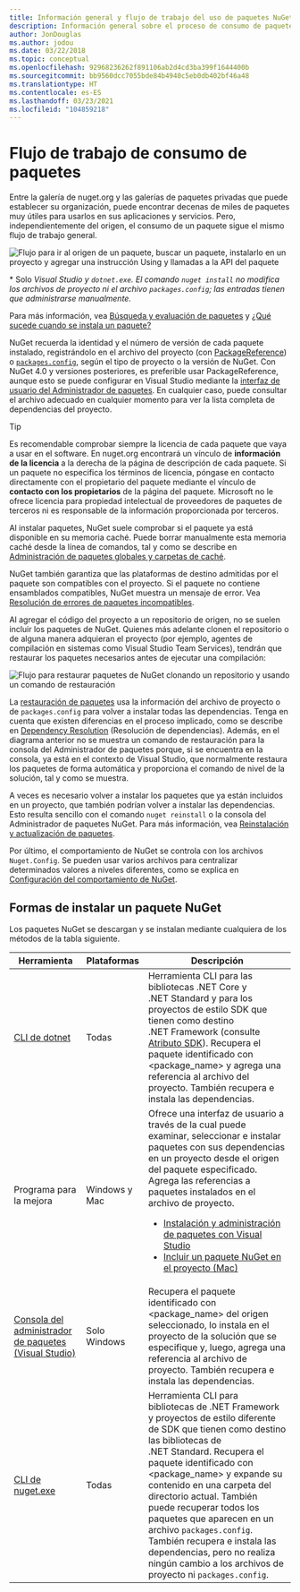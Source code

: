 ```yaml
---
title: Información general y flujo de trabajo del uso de paquetes NuGet
description: Información general sobre el proceso de consumo de paquetes de NuGet en un proyecto, con vínculos a otras partes específicas del proceso.
author: JonDouglas
ms.author: jodou
ms.date: 03/22/2018
ms.topic: conceptual
ms.openlocfilehash: 92968236262f891106ab2d4cd3ba399f1644400b
ms.sourcegitcommit: bb9560dcc7055bde84b4940c5eb0db402bf46a48
ms.translationtype: HT
ms.contentlocale: es-ES
ms.lasthandoff: 03/23/2021
ms.locfileid: "104859218"
---
```

# <a name="package-consumption-workflow"></a>Flujo de trabajo de consumo de paquetes

Entre la galería de nuget.org y las galerías de paquetes privadas que puede establecer su organización, puede encontrar decenas de miles de paquetes muy útiles para usarlos en sus aplicaciones y servicios. Pero, independientemente del origen, el consumo de un paquete sigue el mismo flujo de trabajo general.

![Flujo para ir al origen de un paquete, buscar un paquete, instalarlo en un proyecto y agregar una instrucción Using y llamadas a la API del paquete](media/Overview-01-GeneralFlow.png)

\* Solo _Visual Studio y `dotnet.exe`. El comando `nuget install` no modifica los archivos de proyecto ni el archivo `packages.config`; las entradas tienen que administrarse manualmente._

Para más información, vea [Búsqueda y evaluación de paquetes](../consume-packages/finding-and-choosing-packages.md) y [¿Qué sucede cuando se instala un paquete?](../concepts/package-installation-process.md)

NuGet recuerda la identidad y el número de versión de cada paquete instalado, registrándolo en el archivo del proyecto (con [PackageReference](../consume-packages/package-references-in-project-files.md)) o [`packages.config`](../reference/packages-config.md), según el tipo de proyecto o la versión de NuGet. Con NuGet 4.0 y versiones posteriores, es preferible usar PackageReference, aunque esto se puede configurar en Visual Studio mediante la [interfaz de usuario del Administrador de paquetes](install-use-packages-visual-studio.md). En cualquier caso, puede consultar el archivo adecuado en cualquier momento para ver la lista completa de dependencias del proyecto.

> [!Tip]
> Es recomendable comprobar siempre la licencia de cada paquete que vaya a usar en el software. En nuget.org encontrará un vínculo de **información de la licencia** a la derecha de la página de descripción de cada paquete. Si un paquete no especifica los términos de licencia, póngase en contacto directamente con el propietario del paquete mediante el vínculo de **contacto con los propietarios** de la página del paquete. Microsoft no le ofrece licencia para propiedad intelectual de proveedores de paquetes de terceros ni es responsable de la información proporcionada por terceros.

Al instalar paquetes, NuGet suele comprobar si el paquete ya está disponible en su memoria caché. Puede borrar manualmente esta memoria caché desde la línea de comandos, tal y como se describe en [Administración de paquetes globales y carpetas de caché](../consume-packages/managing-the-global-packages-and-cache-folders.md).

NuGet también garantiza que las plataformas de destino admitidas por el paquete son compatibles con el proyecto. Si el paquete no contiene ensamblados compatibles, NuGet muestra un mensaje de error. Vea [Resolución de errores de paquetes incompatibles](../concepts/dependency-resolution.md#resolving-incompatible-package-errors).

Al agregar el código del proyecto a un repositorio de origen, no se suelen incluir los paquetes de NuGet. Quienes más adelante clonen el repositorio o de alguna manera adquieran el proyecto (por ejemplo, agentes de compilación en sistemas como Visual Studio Team Services), tendrán que restaurar los paquetes necesarios antes de ejecutar una compilación:

![Flujo para restaurar paquetes de NuGet clonando un repositorio y usando un comando de restauración](media/Overview-02-RestoreFlow.png)

La [restauración de paquetes](../consume-packages/package-restore.md) usa la información del archivo de proyecto o de `packages.config` para volver a instalar todas las dependencias. Tenga en cuenta que existen diferencias en el proceso implicado, como se describe en [Dependency Resolution](../concepts/dependency-resolution.md) (Resolución de dependencias). Además, en el diagrama anterior no se muestra un comando de restauración para la consola del Administrador de paquetes porque, si se encuentra en la consola, ya está en el contexto de Visual Studio, que normalmente restaura los paquetes de forma automática y proporciona el comando de nivel de la solución, tal y como se muestra.

A veces es necesario volver a instalar los paquetes que ya están incluidos en un proyecto, que también podrían volver a instalar las dependencias. Esto resulta sencillo con el comando `nuget reinstall` o la consola del Administrador de paquetes NuGet. Para más información, vea [Reinstalación y actualización de paquetes](../consume-packages/reinstalling-and-updating-packages.md).

Por último, el comportamiento de NuGet se controla con los archivos `Nuget.Config`. Se pueden usar varios archivos para centralizar determinados valores a niveles diferentes, como se explica en [Configuración del comportamiento de NuGet](../consume-packages/configuring-nuget-behavior.md).

## <a name="ways-to-install-a-nuget-package"></a>Formas de instalar un paquete NuGet

Los paquetes NuGet se descargan y se instalan mediante cualquiera de los métodos de la tabla siguiente.

| Herramienta | Plataformas | Descripción |
| --- | --- | --- |
| [CLI de dotnet](install-use-packages-dotnet-cli.md) | Todas | Herramienta CLI para las bibliotecas .NET Core y .NET Standard y para los proyectos de estilo SDK que tienen como destino .NET Framework (consulte [Atributo SDK](/dotnet/core/tools/csproj#additions)). Recupera el paquete identificado con \<package_name\> y agrega una referencia al archivo del proyecto. También recupera e instala las dependencias. |
| Programa para la mejora | Windows y Mac | Ofrece una interfaz de usuario a través de la cual puede examinar, seleccionar e instalar paquetes con sus dependencias en un proyecto desde el origen del paquete especificado. Agrega las referencias a paquetes instalados en el archivo de proyecto.<ul><li>[Instalación y administración de paquetes con Visual Studio](install-use-packages-visual-studio.md)</li><li>[Incluir un paquete NuGet en el proyecto (Mac)](/visualstudio/mac/nuget-walkthrough)</li></ul> |
| [Consola del administrador de paquetes (Visual Studio)](install-use-packages-powershell.md) | Solo Windows | Recupera el paquete identificado con \<package_name\> del origen seleccionado, lo instala en el proyecto de la solución que se especifique y, luego, agrega una referencia al archivo de proyecto. También recupera e instala las dependencias. |
| [CLI de nuget.exe](install-use-packages-nuget-cli.md) | Todas | Herramienta CLI para bibliotecas de .NET Framework y proyectos de estilo diferente de SDK que tienen como destino las bibliotecas de .NET Standard. Recupera el paquete identificado con \<package_name\> y expande su contenido en una carpeta del directorio actual. También puede recuperar todos los paquetes que aparecen en un archivo `packages.config`. También recupera e instala las dependencias, pero no realiza ningún cambio a los archivos de proyecto ni `packages.config`. |
